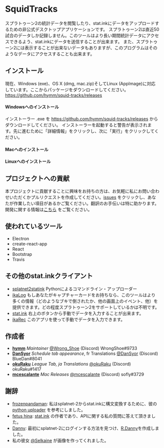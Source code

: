 # SquidTracks
スプラトゥーン2の統計データを閲覧したり、stat.inkにデータをアップロードするための非公式デスクトップアプリケーションです。
スプラトゥーン2は直近50試合のデータしか記録しません。このツールはより長い期間統計データにアクセスできるよう、stat.inkにデータを送信することが出来ます。
また、スプラトゥーン2には表示することが出来ないデータもありますが、このプログラムはそのようなデータにアクセスすることも出来ます。

## インストール
現在、Windows (exe)、OS X (dmg, mac.zip)そしてLinux (AppImage)に対応しています。ここからパッケージをダウンロードしてください。
https://github.com/hymm/squid-tracks/releases

#### Windowsへのインストール
インストーラー .exe を https://github.com/hymm/squid-tracks/releases からダウンロードしてください。
インストーラーを起動すると警告が表示されます。先に進むために「詳細情報」をクリックし、次に「実行」をクリックしてください。

#### Macへのインストール

#### Linuxへのインストール

## プロジェクトへの貢献

本プロジェクトに貢献することに興味をお持ちの方は、お気軽に私にお問い合わせいただくかプルリクエストを作成してください。[issues](https://github.com/hymm/squid-tracks/issues) をクリックし、あなたが作業したい項目があるかご覧ください。翻訳のお手伝いは特に助かります。 開発に関する情報は[こちら](./docs/en/development.md) をご覧ください。

## 使われているツール
* Electron
* create-react-app
* React
* Bootstrap
* Travis

## その他のstat.inkクライアント
* [splatnet2statink](https://github.com/frozenpandaman/splatnet2statink) Pythonによるコマンドライン・アップローダー
* [ikaLog](https://github.com/hasegaw/IkaLog) もしあなたがキャプチャーカードをお持ちなら、このツールはより多くの情報（どのようなブキで倒されたか、他の画面上のイベント、他）を提供できます。どの程度スプラトゥーン2をサポートしているかは不明です。
* [stat.ink](https://stat.ink/) 右上のボタンから手動でデータを入力することが出来ます。
* [ikaRec](https://play.google.com/store/apps/details?id=ink.pocketgopher.ikarec&hl=en) このアプリを使って手動でデータを入力できます。

## 作成者
* **[hymm](https://github.com/hymm)** *Maintainer* [@Wrong_Shoe](https://twitter.com/Wrong_Shoe) (Discord) WrongShoe#9733
* **[DanSyor](https://github.com/DanSyor)** *Schedule tab appearance*, fr Translations [@DanSyor](https://twitter.com/DanSyor) (Discord) BlueDan#8041
* **[okuRaku](https://github.com/okuRaku)** *League Tab, ja Translations* [@okuRaku](https://twitter.com/okuRakuu) (Discord) okuRaku#1417
* **[mcescalante](https://github.com/mcescalante)** *Mac Releases* [@mcescalante](https://twitter.com/mcescalante) (Discord) sofly#3729

## 謝辞
* [frozenpandaman](https://github.com/frozenpandaman/): 私はsplatnet-2からstat.inkに構文変換するために、彼の [python uploader](https://github.com/frozenpandaman/splatnet2statink) を参考にしました。
* [fetus hina](https://github.com/fetus-hina): [stat.ink](https://stat.ink) の作者であり、APIに関する私の質問に答えて頂きました。
* [Danny](https://github.com/Rapptz): 最初にsplatnet-2にログインする方法を見つけ、[R.Danny](https://github.com/Rapptz/RoboDanny)を作成しました。
* 私の彼女 [@Selkaine](https://twitter.com/Selkaine) が画像を作ってくれました。
